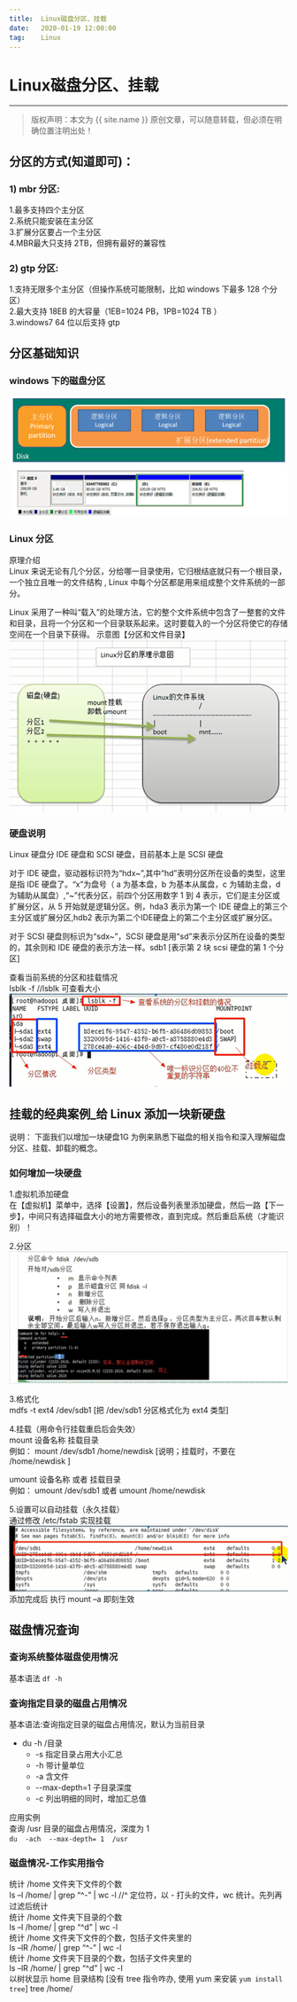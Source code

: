 ```yaml
---
title:  Linux磁盘分区、挂载
date:   2020-01-19 12:00:00
tag:    Linux
---
```


# Linux磁盘分区、挂载 

***
> 版权声明：本文为 {{ site.name }} 原创文章，可以随意转载，但必须在明确位置注明出处！

<head><link rel="stylesheet" href="../css/rouge.css"></head>


## 分区的方式(知道即可)：

### 1) mbr 分区:
1.最多支持四个主分区   
2.系统只能安装在主分区    
3.扩展分区要占一个主分区   
4.MBR最大只支持 2TB，但拥有最好的兼容性   

### 2) gtp 分区:
1.支持无限多个主分区（但操作系统可能限制，比如 windows 下最多 128 个分区）   
2.最大支持 18EB 的大容量（1EB=1024 PB，1PB=1024 TB ）  
3.windows7 64 位以后支持 gtp   

## 分区基础知识
### windows 下的磁盘分区
![](/images/Linux/分区.png)

### Linux 分区
原理介绍    
Linux 来说无论有几个分区，分给哪一目录使用，它归根结底就只有一个根目录，一个独立且唯一的文件结构 , Linux 中每个分区都是用来组成整个文件系统的一部分。   

Linux 采用了一种叫“载入”的处理方法，它的整个文件系统中包含了一整套的文件和目录，且将一个分区和一个目录联系起来。这时要载入的一个分区将使它的存储空间在一个目录下获得。
示意图【分区和文件目录】   
![](/images/Linux/分区_01.png)    


### 硬盘说明
Linux 硬盘分 IDE 硬盘和 SCSI 硬盘，目前基本上是 SCSI 硬盘

对于 IDE 硬盘，驱动器标识符为“hdx~”,其中“hd”表明分区所在设备的类型，这里是指 IDE 硬盘了。“x”为盘号（ a 为基本盘，b 为基本从属盘，c 为辅助主盘，d 为辅助从属盘）,“~”代表分区，前四个分区用数字 1 到 4 表示，它们是主分区或扩展分区，从 5 开始就是逻辑分区。例，hda3 表示为第一个 IDE 硬盘上的第三个主分区或扩展分区,hdb2 表示为第二个IDE硬盘上的第二个主分区或扩展分区。   

对于 SCSI 硬盘则标识为“sdx~”，SCSI 硬盘是用“sd”来表示分区所在设备的类型的，其余则和 IDE 硬盘的表示方法一样。sdb1 [表示第 2 块 scsi 硬盘的第 1 个分区]

查看当前系统的分区和挂载情况    
lsblk -f //lsblk  可查看大小   
![](/images/Linux/分区_03.png)    

## 挂载的经典案例_给 Linux 添加一块新硬盘
说明：
下面我们以增加一块硬盘1G 为例来熟悉下磁盘的相关指令和深入理解磁盘分区、挂载、卸载的概念。

### 如何增加一块硬盘
1.虚拟机添加硬盘   
在【虚拟机】菜单中，选择【设置】，然后设备列表里添加硬盘，然后一路【下一步】，中间只有选择磁盘大小的地方需要修改，直到完成。然后重启系统（才能识别）！   

2.分区     
![](/images/Linux/分区_05.png)   

3.格式化   
mdfs -t ext4 /dev/sdb1  [把 /dev/sdb1 分区格式化为 ext4 类型]  

4.挂载（用命令行挂载重启后会失效）      
mount    设备名称  挂载目录   
例如： mount    /dev/sdb1    /home/newdisk  [说明；挂载时，不要在 /home/newdisk ]   

umount   设备名称 或者   挂载目录   
例如：  umount   /dev/sdb1 或者 umount   /home/newdisk    

5.设置可以自动挂载（永久挂载）   
通过修改 /etc/fstab 实现挂载     
![](/images/Linux/分区_06.png)    
添加完成后 执行 mount   –a 即刻生效    

## 磁盘情况查询
### 查询系统整体磁盘使用情况   
基本语法 `df -h`   

### 查询指定目录的磁盘占用情况   
基本语法:查询指定目录的磁盘占用情况，默认为当前目录     
- du -h  /目录
   - -s 指定目录占用大小汇总
   - -h 带计量单位
   - -a 含文件
   - --max-depth=1  子目录深度
   - -c 列出明细的同时，增加汇总值

应用实例  
查询 /usr 目录的磁盘占用情况，深度为 1    
 `du  -ach  --max-depth= 1  /usr`   

### 磁盘情况-工作实用指令
统计 /home 文件夹下文件的个数    
ls –l /home/ | grep “^-” | wc -l   //^ 定位符，以 - 打头的文件，wc 统计。先列再过滤后统计      
统计 /home 文件夹下目录的个数    
ls –l /home/ | grep “^d” | wc -l   
统计 /home 文件夹下文件的个数，包括子文件夹里的    
ls –lR /home/ | grep “^-” | wc -l   
统计 /home 文件夹下目录的个数，包括子文件夹里的    
ls –lR /home/ | grep “^d” | wc -l    
以树状显示 home 目录结构  [没有 tree 指令咋办, 使用 yum  来安装 `yum install tree`]
tree /home/

